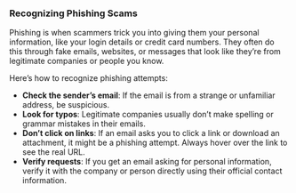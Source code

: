 ### Recognizing Phishing Scams

Phishing is when scammers trick you into giving them your personal information, like your login details or credit card numbers. They often do this through fake emails, websites, or messages that look like they’re from legitimate companies or people you know.

Here’s how to recognize phishing attempts:

- **Check the sender’s email**: If the email is from a strange or unfamiliar address, be suspicious.
- **Look for typos**: Legitimate companies usually don’t make spelling or grammar mistakes in their emails.
- **Don’t click on links**: If an email asks you to click a link or download an attachment, it might be a phishing attempt. Always hover over the link to see the real URL.
- **Verify requests**: If you get an email asking for personal information, verify it with the company or person directly using their official contact information.
